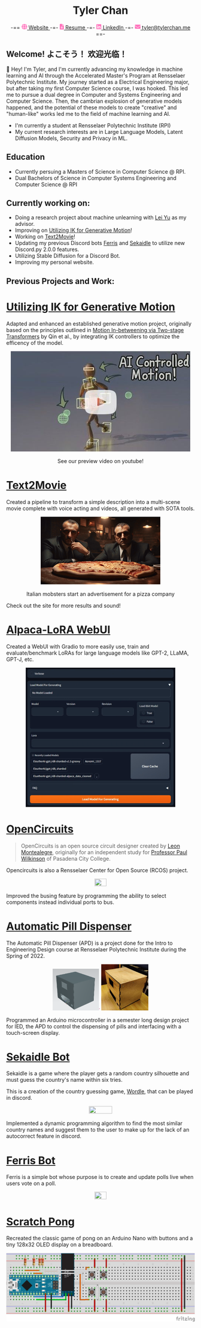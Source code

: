 <h1 align="center">Tyler Chan</h1>
<div align="center">
  -==
  <a href="http://tylerchan.me">
    <img src="images/globe-solid.svg" height="15px"></img>
    Website
  </a> -=-
  <a href="http://tylerchan.me/resume.pdf">
    <img src="images/file-lines-solid.svg" height="15px"></img>
    Resume
  </a> -=-
  <a href="https://www.linkedin.com/in/tyler-chan-b6b082186/">
    <img src="images/linkedin.svg" height="15px"></img>
    LinkedIn
  </a> -=-
  <a href="mailto:tyler@tylerchan.me">
    <img src="images/envelope-solid.svg" height="15px"></img>
    tyler@tylerchan.me
  </a> ==-
</div>

## Welcome! よこそう！ 欢迎光临！
👋 Hey! I'm Tyler, and I'm currently advancing my knowledge in machine learning and AI through the Accelerated Master's Program at Rensselaer Polytechnic Institute. My journey started as a Electrical Engineering major, but after taking my first Computer Science course, I was hooked. This led me to pursue a dual degree in Computer and Systems Engineering and Computer Science. Then, the cambrian explosion of generative models happened, and the potential of these models to create "creative" and "human-like" works led me to the field of machine learning and AI. 
- I'm currently a student at Rensselaer Polytechnic Institute (RPI)
- My current research interests are in Large Language Models, Latent Diffusion Models, Security and Privacy in ML.

## Education
- Currently persuing a Masters of Science in Computer Science @ RPI.
- Dual Bachelors of Science in Computer Systems Engineering and Computer Science @ RPI

## Currently working on:
* Doing a research project about machine unlearning with [Lei Yu](https://leiyucs.github.io/) as my advisor.
* Improving on [Utilizing IK for Generative Motion](https://github.com/generative-motion)!
* Working on [Text2Movie](https://debesttrap.github.io/Computational-Creativity/t2m.html)!
* Updating my previous Discord bots [Ferris](https://github.com/DeBestTrap/ferris-bot) and [Sekaidle](https://github.com/DeBestTrap/sekaidle) to utilize new Discord.py 2.0.0 features.
* Utilizing Stable Diffusion for a Discord Bot.
* Improving my personal website.

## Previous Projects and Work:
# [Utilizing IK for Generative Motion](https://github.com/generative-motion/motion-with-ik)
Adapted and enhanced an established generative motion project, originally based on the principles outlined in [Motion In-betweening via Two-stage Transformers](https://doi.org/10.1145/3550454.3555454) by Qin et al., by integrating IK controllers to optimize the efficency of the model.
<div align="center">
  <a href="https://www.youtube.com/watch?v=ZrFl5hJJQ5o">
    <img src="images/ik.jpg"/>
  </a>
  <p>See our preview video on youtube!</p>
</div>

# [Text2Movie](https://debesttrap.github.io/Computational-Creativity/t2m.html)
Created a pipeline to transform a simple description into a
multi-scene movie complete with voice acting and videos, all
generated with SOTA tools.

<div align="center">
  <img src="images/pizza.gif"/>
  <p>Italian mobsters start an advertisement for a pizza company</p>
</div>


Check out the site for more results and sound!

# [Alpaca-LoRA WebUI](https://github.com/DeBestTrap/alpaca-lora/tree/webui)
Created a WebUI with Gradio to more easily use, train
and evaluate/benchmark LoRAs for large language models
like GPT-2, LLaMA, GPT-J, etc.

<div align="center">
  <img src="images/gradio_ui.png" width=400px>
</div>

# [OpenCircuits](https://github.com/OpenCircuits/OpenCircuits)

>OpenCircuits is an open source circuit designer created by [Leon Montealegre](https://leonmontealegre.com/), originally for an independent study for [Professor Paul Wilkinson](http://www.drpjw.org/) of Pasadena City College.

Opencircuits is also a Rensselaer Center for Open Source (RCOS) project.

<div align="center">
  <img src="https://i.gyazo.com/2d6c58e691f385671be162ad7f639b07.gif" width=25% height=25%/>
</div>

Improved the busing feature by programming the ability
to select components instead individual ports to bus.


# [Automatic Pill Dispenser](https://github.com/DeBestTrap/pill-dispenser)
The Automatic Pill Dispenser (APD) is a project done for the Intro to Engineering Design course at Rensselaer Polytechnic Institute during the Spring of 2022.

<div align="center">
  <img src="./images/apd_cad.png" width=25% height=25%/>
  <img src="./images/apd_housing_unit.png" width=25% height=25%/>
</div>

Programmed an Arduino microcontroller in a semester
long design project for IED, the APD to control the dispensing of
pills and interfacing with a touch-screen display.

# [Sekaidle Bot](https://github.com/DeBestTrap/sekaidle)
Sekaidle is a game where the player gets a random country silhouette and must guess the country's name within six tries.

This is a creation of the country guessing game, [Wordle](https://worldle.teuteuf.fr/), that can be played in discord.

<div align="center">
  <img src="https://i.gyazo.com/7f90e64e0b0f3e39603f4a5f16c21845.gif" width=35% height=35%/>
</div>
  
Implemented a dynamic programming algorithm to
find the most similar country names and suggest them
to the user to make up for the lack of an autocorrect
feature in discord.
    
# [Ferris Bot](https://github.com/DeBestTrap/ferris-bot)
Ferris is a simple bot whose purpose is to create and update polls live when users vote on a poll.

<div align="center">
  <img src="https://i.gyazo.com/145d9b8d01ec881cc02e45f49f48fdaa.gif" width=25% height=25%/>
</div>

# [Scratch Pong](https://github.com/DeBestTrap/scratch-pong)
Recreated the classic game of pong on an Arduino Nano
with buttons and a tiny 128x32 OLED display on a
breadboard.
<div align="center">
  <img src="images/pong_bb.png"/>
</div>
  